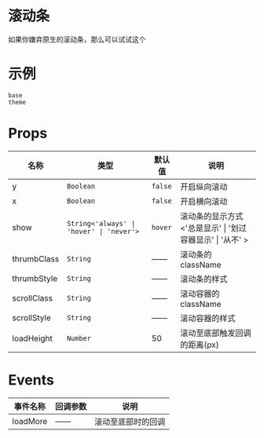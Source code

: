 # 滚动条

如果你嫌弃原生的滚动条，那么可以试试这个

# 示例
```demo
base
theme
```

# Props

| 名称 | 类型 | 默认值 | 说明 |
| --- | --- | --- | --- |
| y | `Boolean` | `false` | 开启纵向滚动 |
| x | `Boolean` | `false` | 开启横向滚动 |
| show | `String<'always' \| 'hover' \| 'never'>` | `hover` | 滚动条的显示方式<'总是显示' \| '划过容器显示' \| '从不' >|
| thrumbClass | `String` | —— | 滚动条的className |
| thrumbStyle | `String` | —— | 滚动条的样式 |
| scrollClass | `String` | —— | 滚动容器的className |
| scrollStyle | `String` | —— | 滚动容器的样式 |
| loadHeight | `Number` | 50 | 滚动至底部触发回调的距离(px) |

# Events

| 事件名称 | 回调参数  | 说明 |
| --- | --- | --- |
| loadMore | —— | 滚动至底部时的回调 |



